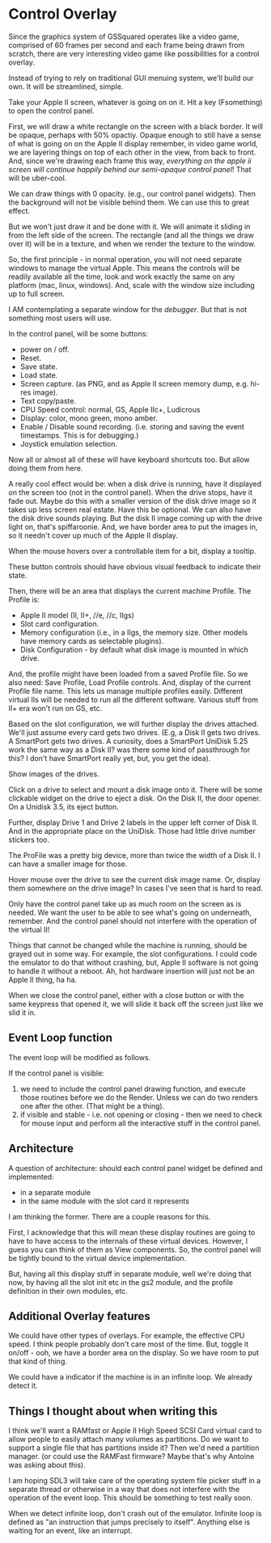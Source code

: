 # Control Overlay

Since the graphics system of GSSquared operates like a video game, comprised of 60 frames per second
and each frame being drawn from scratch, there are very interesting video game like possibilities
for a control overlay.

Instead of trying to rely on traditional GUI menuing system, we'll build our own. It will be streamlined, simple.

Take your Apple II screen, whatever is going on on it. 
Hit a key (Fsomething) to open the control panel.

First, we will draw a white rectangle on the screen with a black border. It will be opaque, perhaps
with 50% opactiy. Opaque enough to still have a sense of what is going on on the Apple II display
remember, in video game world, we are layering things on top of each other in the view, from back to front.
And, since we're drawing each frame this way, *everything on the apple ii screen will continue happily
behind our semi-opaque control panel*! That will be uber-cool.

We can draw things with 0 opacity. (e.g., our control panel widgets). Then the background will not be visible
behind them. We can use this to great effect.

But we won't just draw it and be done with it. We will animate it sliding in
from the left side of the screen. The rectangle (and all the things we draw over it)
will be in a texture, and when we render the texture to the window.

So, the first principle - in normal operation, you will not need separate windows to manage the
virtual Apple. This means the controls will be readily available all the time, look and work exactly the
same on any platform (mac, linux, windows). And, scale with the window size including up to full screen.

I AM contemplating a separate window for the *debugger*. But that is not something most users will use.

In the control panel, will be some buttons:
* power on / off.
* Reset.
* Save state.
* Load state.
* Screen capture. (as PNG, and as Apple II screen memory dump, e.g. hi-res image).
* Text copy/paste. 
* CPU Speed control: normal, GS, Apple IIc+, Ludicrous
* Display: color, mono green, mono amber.
* Enable / Disable sound recording. (i.e. storing and saving the event timestamps. This is for debugging.)
* Joystick emulation selection.

Now all or almost all of these will have keyboard shortcuts too. But allow doing them from here.

A really cool effect would be: when a disk drive is running, have it displayed on the screen too (not in the control panel). When the drive stops, have it fade out. Maybe do this with a smaller version of the disk drive image so it takes up less screen real estate. Have this be optional. We can also have the disk drive sounds playing. But the disk II image coming up with the drive light on, that's spiffaroonie. And, we have border area to put the images in, so it needn't cover up much of the Apple II display.

When the mouse hovers over a controllable item for a bit, display a tooltip.

These button controls should have obvious visual feedback to indicate their state.

Then, there will be an area that displays the current machine Profile. The Profile is:
* Apple II model (II, II+, //e, //c, IIgs)
* Slot card configuration.
* Memory configuration (i.e., in a IIgs, the memory size. Other models have memory cards as selectable plugins).
* Disk Configuration - by default what disk image is mounted in which drive.

And, the profile might have been loaded from a saved Profile file. So we also need: Save Profile, Load Profile controls. And, display of the current Profile file name. This lets us manage multiple profiles easily. Different virtual IIs will be needed to run all the different software. Various stuff from II+ era won't run on GS, etc.

Based on the slot configuration, we will further display the drives attached. We'll just assume every card gets two drives. (E.g, a Disk II gets two drives. A SmartPort gets two drives. A curiosity, does a SmartPort UniDisk 5.25 work the same way as a Disk II? was there some kind of passthrough for this? I don't have SmartPort really yet, but, you get the idea).

Show images of the drives.

Click on a drive to select and mount a disk image onto it. There will be some clickable widget on the drive to eject a disk. On the Disk II, the door opener. On a Unidisk 3.5, its eject button.

Further, display Drive 1 and Drive 2 labels in the upper left corner of Disk II. And in the appropriate place on the UniDisk. Those had little drive number stickers too.

The ProFile was a pretty big device, more than twice the width of a Disk II. I can have a smaller image for those.

Hover mouse over the drive to see the current disk image name. Or, display them somewhere on the drive image? In cases I've seen
that is hard to read.

Only have the control panel take up as much room on the screen as is needed. We want the user to be able to see what's going on underneath, remember. And the control panel should not interfere with the operation of the virtual II!

Things that cannot be changed while the machine is running, should be grayed out in some way. For example, the slot configurations. I could code the emulator to do that without crashing, but, Apple II software is not going to handle it without a reboot. Ah, hot hardware insertion will just not be an Apple II thing, ha ha.

When we close the control panel, either with a close button or with the same keypress that opened it, we will slide it back off the screen just like we slid it in.

## Event Loop function

The event loop will be modified as follows.

If the control panel is visible:

1. we need to include the control panel drawing function, and execute those routines before we do the Render. Unless we can do two renders one after the other. (That might be a thing).
1. if visible and stable - i.e. not opening or closing - then we need to check for mouse input and perform all the interactive stuff in the control panel.

## Architecture

A question of architecture: should each control panel widget be defined and implemented:

* in a separate module
* in the same module with the slot card it represents

I am thinking the former. There are a couple reasons for this.

First, I acknowledge that this will mean these display routines are going to have to have access to the internals of these virtual devices. However, I guess you can think of them as View components. So, the control panel will be tightly bound to the virtual device implementation.

But, having all this display stuff in separate module, well we're doing that now, by having all the slot init etc in the gs2 module, and the profile definition in their own modules, etc.

## Additional Overlay features

We could have other types of overlays. For example, the effective CPU speed. I think people probably don't care most of the time. But, toggle it on/off - ooh, we have a border area on the display. So we have room to put that kind of thing.

We could have a indicator if the machine is in an infinite loop. We already detect it. 

## Things I thought about when writing this

I think we'll want a RAMfast or Apple II High Speed SCSI Card virtual card to allow people to easily attach many volumes as partitions. Do we want to support a single file that has partitions inside it? Then we'd need a partition manager. (or could use the RAMFast firmware? Maybe that's why Antoine was asking about this).

I am hoping SDL3 will take care of the operating system file picker stuff in a separate thread or otherwise in a way that does not interfere with the operation of the event loop. This should be something to test really soon.

When we detect infinite loop, don't crash out of the emulator.  Infinite loop is defined as "an instruction that jumps precisely to itself". Anything else is waiting for an event, like an interrupt.

